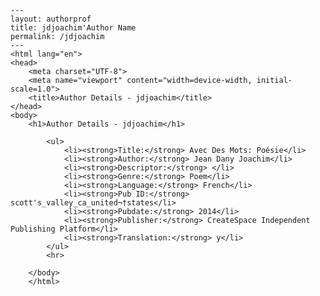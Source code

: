 
    ---
    layout: authorprof
    title: jdjoachim'Author Name 
    permalink: /jdjoachim
    ---
    <html lang="en">
    <head>
        <meta charset="UTF-8">
        <meta name="viewport" content="width=device-width, initial-scale=1.0">
        <title>Author Details - jdjoachim</title>
    </head>
    <body>
        <h1>Author Details - jdjoachim</h1>
        
            <ul>
                <li><strong>Title:</strong> Avec Des Mots: Poésie</li>
                <li><strong>Author:</strong> Jean Dany Joachim</li>
                <li><strong>Descriptor:</strong> </li>
                <li><strong>Genre:</strong> Poem</li>
                <li><strong>Language:</strong> French</li>
                <li><strong>Pub ID:</strong> scott's_valley_ca_united¬†states</li>
                <li><strong>Pubdate:</strong> 2014</li>
                <li><strong>Publisher:</strong> CreateSpace Independent Publishing Platform</li>
                <li><strong>Translation:</strong> y</li>
            </ul>
            <hr>
            
        </body>
        </html>
        